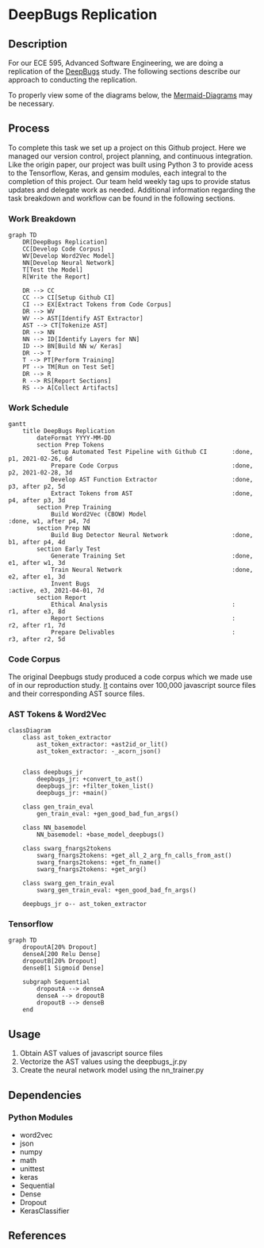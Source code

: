# DeepBugs Replication

## Description
For our ECE 595, Advanced Software Engineering, we are doing a replication of the [DeepBugs](https://arxiv.org/abs/1805.11683) study. The following sections describe our approach to conducting the replication.

To properly view some of the diagrams below, the [Mermaid-Diagrams](https://chrome.google.com/webstore/detail/mermaid-diagrams/phfcghedmopjadpojhmmaffjmfiakfil/related?hl=en-US) may be necessary.

## Process
To complete this task we set up a project on this Github project. Here we managed our version control, project planning, and continuous integration. Like the origin paper, our project was built using Python 3 to provide acess to the Tensorflow, Keras, and gensim modules, each integral to the completion of this project. Our team held weekly tag ups to provide status updates and delegate work as needed. Additional information regarding the task breakdown and workflow can be found in the following sections.

### Work Breakdown
```mermaid
graph TD
    DR[DeepBugs Replication]
    CC[Develop Code Corpus]
    WV[Develop Word2Vec Model]
    NN[Develop Neural Network]
    T[Test the Model]
    R[Write the Report]

    DR --> CC
    CC --> CI[Setup Github CI]
    CI --> EX[Extract Tokens from Code Corpus]
    DR --> WV 
    WV --> AST[Identify AST Extractor] 
    AST --> CT[Tokenize AST]
    DR --> NN
    NN --> ID[Identify Layers for NN]
    ID --> BN[Build NN w/ Keras]
    DR --> T 
    T --> PT[Perform Training]
    PT --> TM[Run on Test Set]
    DR --> R
    R --> RS[Report Sections]
    RS --> A[Collect Artifacts]
```

### Work Schedule
```mermaid
gantt
    title DeepBugs Replication
        dateFormat YYYY-MM-DD
        section Prep Tokens
            Setup Automated Test Pipeline with Github CI       :done, p1, 2021-02-26, 6d
            Prepare Code Corpus                                :done, p2, 2021-02-28, 3d 
            Develop AST Function Extractor                     :done, p3, after p2, 5d
            Extract Tokens from AST                            :done, p4, after p3, 3d
        section Prep Training
            Build Word2Vec (CBOW) Model                               :done, w1, after p4, 7d
        section Prep NN
            Build Bug Detector Neural Network                  :done, b1, after p4, 4d
        section Early Test
            Generate Training Set                              :done, e1, after w1, 3d
            Train Neural Network                               :done, e2, after e1, 3d
            Invent Bugs                                        :active, e3, 2021-04-01, 7d
        section Report
            Ethical Analysis                                   :      r1, after e3, 8d
            Report Sections                                    :      r2, after r1, 7d
            Prepare Delivables                                 :      r3, after r2, 5d       
```

### Code Corpus
The original Deepbugs study produced a code corpus which we made use of in our reproduction study. [It](https://www.sri.inf.ethz.ch/js150) contains over 100,000 javascript source files and their corresponding AST source files.

### AST Tokens & Word2Vec
```mermaid
classDiagram
    class ast_token_extractor
        ast_token_extractor: +ast2id_or_lit()
        ast_token_extractor: -_acorn_json()


    class deepbugs_jr
        deepbugs_jr: +convert_to_ast()
        deepbugs_jr: +filter_token_list()
        deepbugs_jr: +main()

    class gen_train_eval
        gen_train_eval: +gen_good_bad_fun_args()

    class NN_basemodel
        NN_basemodel: +base_model_deepbugs()

    class swarg_fnargs2tokens
        swarg_fnargs2tokens: +get_all_2_arg_fn_calls_from_ast()
        swarg_fnargs2tokens: +get_fn_name()
        swarg_fnargs2tokens: +get_arg()

    class swarg_gen_train_eval
        swarg_gen_train_eval: +gen_good_bad_fn_args()

    deepbugs_jr o-- ast_token_extractor
```

### Tensorflow
```mermaid
graph TD
    dropoutA[20% Dropout]
    denseA[200 Relu Dense]
    dropoutB[20% Dropout]
    denseB[1 Sigmoid Dense]
    
    subgraph Sequential
        dropoutA --> denseA
        denseA --> dropoutB
        dropoutB --> denseB
    end
```

## Usage
1. Obtain AST values of javascript source files
2. Vectorize the AST values using the deepbugs_jr.py
3. Create the neural network model using the nn_trainer.py

## Dependencies
### Python Modules
+ word2vec
+ json
+ numpy
+ math
+ unittest
+ keras
+ Sequential
+ Dense
+ Dropout
+ KerasClassifier

## References
